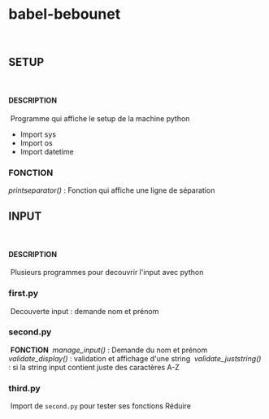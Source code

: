 # babel-bebounet
​
## SETUP
​
#### DESCRIPTION
​
Programme qui affiche le setup de la machine python
​
- Import sys
- Import os
- Import datetime
​
### FONCTION
_printseparator()_ : Fonction qui affiche une ligne de séparation
  
## INPUT
​
#### DESCRIPTION
​
Plusieurs programmes pour decouvrir l'input avec python
​
### first.py
​
Decouverte input : demande nom et prénom
​
### second.py
​
**FONCTION**
​
_manage_input()_ : Demande du nom et prénom
​
_validate_display()_ : validation et affichage d'une string 
​
_validate_juststring()_ : si la string input contient juste des caractères A-Z
​
### third.py
​
Import de ``second.py`` pour tester ses fonctions 
Réduire




